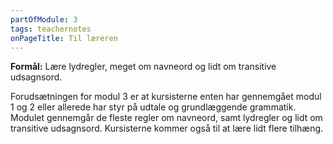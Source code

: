 ```yaml
---
partOfModule: 3
tags: teachernotes
onPageTitle: Til læreren
---
```

**Formål:** Lære lydregler, meget om navneord og lidt om transitive udsagnsord.

Forudsætningen for modul 3 er at kursisterne enten har gennemgået modul 1 og 2 eller allerede har styr på udtale og grundlæggende grammatik. Modulet gennemgår de fleste regler om navneord, samt lydregler og lidt om transitive udsagnsord. Kursisterne kommer også til at lære lidt flere tilhæng.